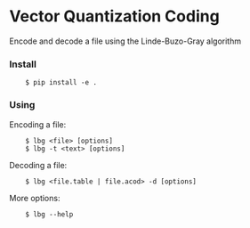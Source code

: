 # Vector Quantization Coding
Encode and decode a file using the Linde-Buzo-Gray algorithm


### Install

```
    $ pip install -e .
```
  
### Using

Encoding a file:

```
    $ lbg <file> [options]
    $ lbg -t <text> [options]
```

Decoding a file:

```
    $ lbg <file.table | file.acod> -d [options]
```
  
More options:

```
    $ lbg --help
```
